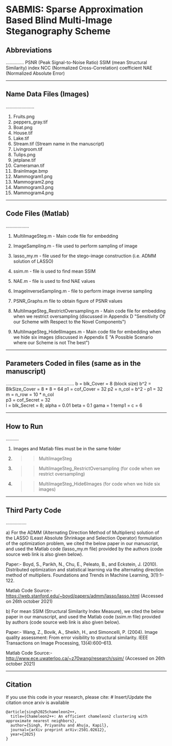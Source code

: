 # SABMIS: Sparse Approximation Based Blind Multi-Image Steganography Scheme

## Abbreviations
..............
PSNR (Peak Signal-to-Noise Ratio) 
SSIM (mean Structural Similarity) index 
NCC (Normalized Cross-Correlation) coefficient
NAE (Normalized Absolute Error)

---------------------------------------------------------

## Name Data Files (Images)
......................
1. Fruits.png
2. peppers_gray.tif
3. Boat.png
4. House.tif
5. Lake.tif
6. Stream.tif              (Stream name in the manuscript)
7. Livingroom.tif
8. Tulips.png
9. jetplane.tif
10. Cameraman.tif 
11. BrainImage.bmp
12. Mammogram1.png
13. Mammogram2.png
14. Mammogram3.png
15. Mammogram4.png
--------------------------------------------------------

## Code Files (Matlab) 
..................
1. MultiImageSteg.m - Main code file for embedding
2. ImageSampling.m - file used to perform sampling of image
3. lasso_my.m - file used for the stego-image construction (i.e. ADMM solution of LASSO)
4. ssim.m - file is used to find mean SSIM
5. NAE.m - file is used to find NAE values
6. ImageInverseSampling.m - file to perform image inverse sampling
7. PSNR_Graphs.m file to obtain figure of PSNR values

8. MultiImageSteg_RestrictOversampling.m - Main code file for embedding when we restrict oversampling (discussed in Appendix D "Sensitivity Of our Scheme with Respect to the Novel Components")
9. MultiImageSteg_Hide6Images.m - Main code file for embedding when we hide six images (discussed in Appendix E "A Possible Scenario where our Scheme is not The best")

--------------------------------------------------------

## Parameters Coded in files (same as in the manuscript)
.....................................................
b = blk_Cover = 8 (block size)
b^2 = BlkSize_Cover = 8 * 8 = 64
p1 = cof_Cover = 32
p2 = n_col = b^2 - p1 = 32
m = n_row = 10 * n_col   
p3 = cof_Secret = 32     
l = blk_Secret = 8;
alpha = 0.01
beta = 0.1
gama = 1
temp1 = c = 6

--------------------------------------------------------

## How to Run
..........
1) Images and Matlab files must be in the same folder
2) >> MultiImageSteg
3) >> MultiImageSteg_RestrictOversampling              (for code when we restrict oversampling)
4) >> MultiImageSteg_Hide6Images							(for code when we hide six images)
--------------------------------------------------------

## Third Party Code
................

a) For the ADMM (Alternating Direction Method of Multipliers) solution of the LASSO (Least Absolute Shrinkage and Selection Operator) formulation of the optimization problem, we cited the below paper in our manuscript, and used the Matlab code (lasso_my.m file) provided by the authors (code source web link is also given below).

Paper:- Boyd, S., Parikh, N., Chu, E., Peleato, B., and Eckstein, J. (2010). Distributed optimization and statistical learning via the alternating direction method of multipliers. Foundations and Trends in Machine Learning, 3(1):1–122.

Matlab Code Source:- https://web.stanford.edu/~boyd/papers/admm/lasso/lasso.html (Accessed on 26th october 2021)

b) For mean SSIM (Structural Similarity Index Measure), we cited the below paper in our manuscript, and used the Matlab code (ssim.m file) provided by authors (code source web link is also given below).

Paper:- Wang, Z., Bovik, A., Sheikh, H., and Simoncelli, P. (2004). Image quality assessment: From error visibility to structural similarity. IEEE Transactions on Image Processing, 13(4):600–613.

Matlab Code Source:- http://www.ece.uwaterloo.ca/~z70wang/research/ssim/ (Accessed on 26th october 2021)

--------------------------------------------------------
## Citation

If you use this code in your research, please cite: # Insert/Update the citation once arxiv is available

```
@article{singh2025chameleon2++,
  title={Chameleon2++: An efficient chameleon2 clustering with approximate nearest neighbors},
  author={Singh, Priyanshu and Ahuja, Kapil},
  journal={arXiv preprint arXiv:2501.02612},
  year={2025}
}
```
